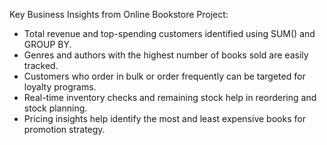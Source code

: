 Key Business Insights from Online Bookstore Project:

- Total revenue and top-spending customers identified using SUM() and GROUP BY.
- Genres and authors with the highest number of books sold are easily tracked.
- Customers who order in bulk or order frequently can be targeted for loyalty programs.
- Real-time inventory checks and remaining stock help in reordering and stock planning.
- Pricing insights help identify the most and least expensive books for promotion strategy.
